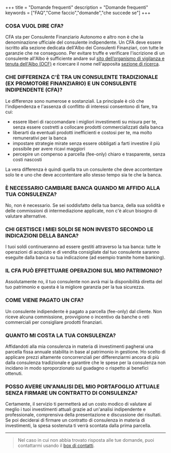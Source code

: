 +++
title = "Domande frequenti"
description = "Domande frequenti"
keywords = ["FAQ","Come faccio","domande","che succede se"]
+++
### COSA VUOL DIRE CFA? 

CFA sta per Consulente Finanziario Autonomo e altro non &egrave; che la denominazione ufficiale del consulente indipendente. 
Un CFA deve essere iscritto alla sezione dedicata dell'Albo dei Consulenti Finanziari, con tutte le garanzie che ne conseguono. 
Per evitare truffe e verificare l'iscrizione di un consulente all'Albo &egrave; sufficiente andare sul [sito dell’organismo di vigilanza e tenuta dell'Albo (OCF)](https://www.organismocf.it) e ricercare il nome nell'apposita [sezione di ricerca](https://www.organismocf.it/portal/web/portale-ocf/ricerca-nelle-sezioni-dell-albo).

### CHE DIFFERENZA C'&Egrave; TRA UN CONSULENTE TRADIZIONALE (EX PROMOTORE FINANZIARIO) E UN CONSULENTE INDIPENDENTE (CFA)?

Le differenze sono numerose e sostanziali. La principale &egrave; ci&ograve; che l'indipendenza e l'assenza di conflitto di interessi consentono di fare, tra cui:

- essere liberi di raccomandare i migliori investimenti su misura per te, senza essere costretti a collocare prodotti commercializzati dalla banca
- liberarti da eventuali prodotti inefficienti e costosi per te, ma molto remunerativi per la banca
- impostare strategie mirate senza essere obbligati a farti investire il pi&ugrave; possibile per avere ricavi maggiori
- percepire un compenso a parcella (fee-only) chiaro e trasparente, senza costi nascosti

La vera differenza &egrave; quindi quella tra un consulente che deve accontentare solo te e uno che deve accontentare allo stesso tempo sia te che la banca.

### &Egrave; NECESSARIO CAMBIARE BANCA QUANDO MI AFFIDO ALLA TUA CONSULENZA? 

No, non &egrave; necessario. Se sei soddisfatto della tua banca, della sua solidit&agrave; e delle commissioni di intermediazione applicate, non c'&egrave; alcun bisogno di valutare alternative.

### CHI GESTISCE I MIEI SOLDI SE NON INVESTO SECONDO LE INDICAZIONI DELLA BANCA? 

I tuoi soldi continueranno ad essere gestiti attraverso la tua banca: tutte le operazioni di acquisto e di vendita consigliate dal tuo consulente saranno eseguite dalla banca su tua indicazione (ad esempio tramite home banking).

### IL CFA PU&Ograve; EFFETTUARE OPERAZIONI SUL MIO PATRIMONIO?

Assolutamente no, il tuo consulente non avr&agrave; mai la disponibilit&agrave; diretta del tuo patrimonio e questa &egrave; la migliore garanzia per la tua sicurezza.

### COME VIENE PAGATO UN CFA? 

Un consulente indipendente &egrave; pagato a parcella (fee-only) dal cliente. Non riceve alcuna commissione, provvigione o incentivo da banche o reti commerciali per consigliare prodotti finanziari.

### QUANTO MI COSTA LA TUA CONSULENZA? 

Affidandoti alla mia consulenza in materia di investimenti pagherai una parcella fissa annuale stabilita in base al patrimonio in gestione. Ho scelto di applicare prezzi altamente concorrenziali per differenziarmi ancora di pi&ugrave; dalla consulenza tradizionale e garantire che le spese per la consulenza non incidano in modo sproporzionato sul guadagno o rispetto ai benefici ottenuti.

### POSSO AVERE UN'ANALISI DEL MIO PORTAFOGLIO ATTUALE SENZA FIRMARE UN CONTRATTO DI CONSULENZA? 

Certamente, il servizio ti permetter&agrave; ad un costo modico di valutare al meglio i tuoi investimenti attuali grazie ad un'analisi indipendente e professionale, comprensiva della presentazione e discussione dei risultati. Se poi deciderai di firmare un contratto di consulenza in materia di investimenti, la spesa sostenuta ti verr&agrave; scontata dalla prima parcella.

---
> Nel caso in cui non abbia trovato risposta alle tue domande, puoi contattarmi usando il [box di contatti](/altro#box-contatti).

